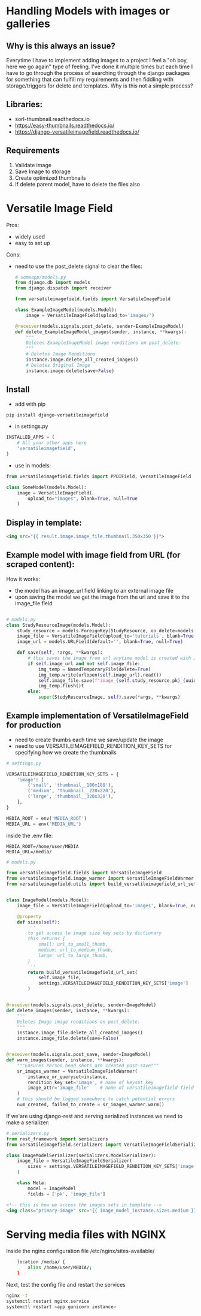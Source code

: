 # Handling Models with images or galleries

## Why is this always an issue?
Everytime I have to implement adding images to a project I feel a "oh boy, here we go again" type of feeling. I've done it multiple times but each time I have to go through the process of searching through the django packages for something that can fulfill my requirements and then fiddling with storage/triggers for delete and templates. Why is this not a simple process?

## Libraries:
- sorl-thumbnail.readthedocs.io
- https://easy-thumbnails.readthedocs.io/
- https://django-versatileimagefield.readthedocs.io/


## Requirements
1. Validate image
2. Save Image to storage
3. Create optimized thumbnails
4. If delete parent model, have to delete the files also


# Versatile Image Field

Pros: 
- widely used
- easy to set up

Cons:
- need to use the post_delete signal to clear the files:
    ```python
    # someapp/models.py
    from django.db import models
    from django.dispatch import receiver

    from versatileimagefield.fields import VersatileImageField

    class ExampleImageModel(models.Model):
        image = VersatileImageField(upload_to='images/')

    @receiver(models.signals.post_delete, sender=ExampleImageModel)
    def delete_ExampleImageModel_images(sender, instance, **kwargs):
        """
        Deletes ExampleImageModel image renditions on post_delete.
        """
        # Deletes Image Renditions
        instance.image.delete_all_created_images()
        # Deletes Original Image
        instance.image.delete(save=False)
    ```

## Install

- add with pip
```bash
pip install django-versatileimagefield
```

- in settings.py
```python
INSTALLED_APPS = (
    # All your other apps here
    'versatileimagefield',
)
```

- use in models:
```python
from versatileimagefield.fields import PPOIField, VersatileImageField

class SomeModel(models.Model):
    image = VersatileImageField(
        upload_to="images", blank=True, null=True
    )
```

## Display in template:

```html
<img src="{{ result.image.image_file.thumbnail.350x350 }}">
```


## Example model with image field from URL (for scraped content):
How it works:
- the model has an image_url field linking to an external image file
- upon saving the model we get the image from the url and save it to the image_file field


```python

# models.py
class StudyResourceImage(models.Model):
    study_resource = models.ForeignKey(StudyResource, on_delete=models.CASCADE, related_name='images')
    image_file = VersatileImageField(upload_to='tutorials', blank=True, null=True)
    image_url = models.URLField(default='', blank=True, null=True)

    def save(self, *args, **kwargs):
        # this saves the image from url anytime model is created with image_url
        if self.image_url and not self.image_file:
            img_temp = NamedTemporaryFile(delete=True)
            img_temp.write(urlopen(self.image_url).read())
            self.image_file.save(f"image_{self.study_resource.pk}_{uuid4().__str__()}.{self.image_url.split('.')[-1]}", File(img_temp))
            img_temp.flush()t
        else:
            super(StudyResourceImage, self).save(*args, **kwargs)
```

## Example implementation of VersatileImageField for production
- need to create thumbs each time we save/update the image
- need to use VERSATILEIMAGEFIELD_RENDITION_KEY_SETS for specifying how we create the thumbnails


```python
# settings.py

VERSATILEIMAGEFIELD_RENDITION_KEY_SETS = {
    'image': [
        ('small', 'thumbnail__180x180'),
        ('medium', 'thumbnail__220x220'),
        ('large', 'thumbnail__320x320'),
    ],
}

MEDIA_ROOT = env('MEDIA_ROOT')
MEDIA_URL = env('MEDIA_URL')
```

inside the .env file:
```
MEDIA_ROOT=/home/user/MEDIA
MEDIA_URL=/media/
```

```python
# models.py

from versatileimagefield.fields import VersatileImageField
from versatileimagefield.image_warmer import VersatileImageFieldWarmer
from versatileimagefield.utils import build_versatileimagefield_url_set


class ImageModel(models.Model):
    image_file = VersatileImageField(upload_to='images', blank=True, null=True)

    @property
    def sizes(self):
        '''
        to get access to image size key sets by dictionary
        this returns {
            small: url_to_small_thumb,
            medium: url_to_medium_thumb,
            large: url_to_large_thumb,
        }
        '''
        return build_versatileimagefield_url_set(
            self.image_file,
            settings.VERSATILEIMAGEFIELD_RENDITION_KEY_SETS['image']
        )


@receiver(models.signals.post_delete, sender=ImageModel)
def delete_images(sender, instance, **kwargs):
    """
    Deletes Image image renditions on post_delete.
    """
    instance.image_file.delete_all_created_images()
    instance.image_file.delete(save=False)


@receiver(models.signals.post_save, sender=ImageModel)
def warm_images(sender, instance, **kwargs):
    """Ensures Person head shots are created post-save"""
    sr_images_warmer = VersatileImageFieldWarmer(
        instance_or_queryset=instance,
        rendition_key_set='image', # name of keyset key
        image_attr='image_file'    # name of versatileimagefield field on the model
    )
    # this should be logged somewhere to catch potential errors
    num_created, failed_to_create = sr_images_warmer.warm()
```

If we'are using django-rest and serving serialized instances we need to make a serializer:
```python
# serializers.py
from rest_framework import serializers
from versatileimagefield.serializers import VersatileImageFieldSerializer

class ImageModelSerializer(serializers.ModelSerializer):
    image_file = VersatileImageFieldSerializer(
        sizes = settings.VERSATILEIMAGEFIELD_RENDITION_KEY_SETS['image']
    )

    class Meta:
        model = ImageModel
        fields = ['pk', 'image_file']

```

```html
<!-- this is how we access the images sets in template -->
<img class="primary-image" src="{{ image_model_instance.sizes.medium }}" alt="">
```

# Serving media files with NGINX

Inside the nginx configuration file /etc/nginx/sites-available/<filename>
```bash
    location /media/ {                                                                           
        alias /home/user/MEDIA/;                                
    }
```

Next, test the config file and restart the services
```bash
nginx -t
systemctl restart nginx.service
systemctl restart <app gunicorn instance>
```
